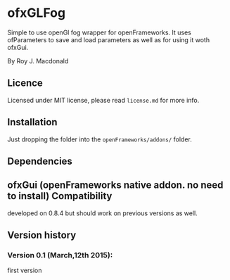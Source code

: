 ofxGLFog
=====================================
Simple to use openGl fog wrapper for openFrameworks.
It uses ofParameters to save and load parameters as well as for using it woth ofxGui.

By Roy J. Macdonald

Licence
-------
Licensed under MIT license, please read `license.md` for more info.

Installation
------------
Just dropping the folder into the `openFrameworks/addons/` folder.

Dependencies
------------
ofxGui (openFrameworks native addon. no need to install)
Compatibility
------------
developed on 0.8.4 but should work on previous versions as well.

Version history
------------
### Version 0.1 (March,12th 2015):
first version

